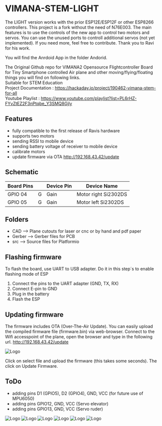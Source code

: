 # VIMANA-STEM-LIGHT
The LIGHT version works with the prior ESP12E/ESP12F or other ESP8266 controllers.
This project is a fork without the need of N76E003. The main features is to use the controls of the new app to control two motors and servos.
You can use the unused ports to controll additional servos (not yet implemented).
If you need more, feel free to contribute.
Thank you to Ravi for his work.

You will find the Anrdoid App in the folder Andorid.

The Original Github repo for VIMANA2 Opensource Flightcontroller Board for Tiny Smartphone controlled Air plane and other moving/flying/floating things you will find on following links.
<br>Suitable for STEM Education<br>
Project Documentation : https://hackaday.io/project/190462-vimana-stem-for-all <br>
Youtube Playlist : https://www.youtube.com/playlist?list=PL6rHZ-FYvZtEZ2F3nPtqbe_Y3SMQ8Gjly <br>

## Features
- fully compatible to the first release of Ravis hardware
- supports two motors
- sending RSSI to mobile device
- sending battery voltage of receiver to mobile device
- calibrate motors
- update firmware via OTA http://192.168.43.42/update

## Schematic

| Board Pins         |     | Device Pin         | Device Name             |   
|--------------------|-----|--------------------|-------------------------|   
| GPIO 04            | G   | Gain               | Motor right Si2302DS    |   
| GPIO 05            | G   | Gain               | Motor left Si2302DS     |   

## Folders

- CAD --> Plane cutouts for laser or cnc or by hand and pdf paper  
- Gerber --> Gerber files for PCB   
- src --> Source files for Platformio

## Flashing firmware

To flash the board, use UART to USB adapter. Do it in this step´s to enable flashing mode of ESP
1. Connect the pins to the UART adapter (GND, TX, RX)   
2. Connect E-pin to GND
3. Plug in the battery
4. Flash the ESP

## Updating firmware

The firmware includes OTA (Over-The-Air Update).
You can easily upload the compiled firmware file (firmware.bin) via web-browser.
Connect to the Wifi accesspoint of the plane, open the browser and type in the following url.
http://192.168.43.42/update

![Logo](pics/firmware01.png)

Click on select file and upload the firmware (this takes some seconds). The click on Update Firmware.

## ToDo
- adding pins D1 (GPIO5), D2 (GPIO4), GND, VCC  (for future use of MPU6050)
- adding pins GPIO12, GND, VCC (Servo elevator)
- adding pins GPIO13, GND, VCC (Servo ruder)

![Logo](pics/Top.png)
![Logo](pics/bottom.png)
![Logo](pics/schematic.png)
![Logo](pics/hardware.jpg)
![Logo](pics/Flieger.jpg)
![Logo](pics/Flieger_vorne.jpg)
